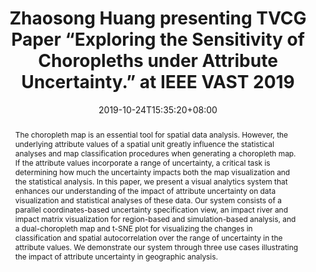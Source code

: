 ﻿---
# Documentation: https://sourcethemes.com/academic/docs/managing-content/

title: "Zhaosong Huang presenting TVCG Paper “Exploring the Sensitivity of Choropleths under Attribute Uncertainty.” at IEEE VAST 2019"
event: IEEE VIS 2019 Ensembles & Uncertainty
event_url: http://ieeevis.org/year/2019/welcome
location: Vancouver, Canada
summary: "TVCG Paper: Exploring the Sensitivity of Choropleths under Attribute Uncertainty."
abstract: "The choropleth map is an essential tool for spatial data analysis. However, the underlying attribute values of a spatial unit greatly influence the statistical analyses and map classification procedures when generating a choropleth map. If the attribute values incorporate a range of uncertainty, a critical task is determining how much the uncertainty impacts both the map visualization and the statistical analysis. In this paper, we present a visual analytics system that enhances our understanding of the impact of attribute uncertainty on data visualization and statistical analyses of these data. Our system consists of a parallel coordinates-based uncertainty specification view, an impact river and impact matrix visualization for region-based and simulation-based analysis, and a dual-choropleth map and t-SNE plot for visualizing the changes in classification and spatial autocorrelation over the range of uncertainty in the attribute values. We demonstrate our system through three use cases illustrating the impact of attribute uncertainty in geographic analysis."

# Talk start and end times.
#   End time can optionally be hidden by prefixing the line with `#`.
date: 2019-10-24T15:35:20+08:00
date_end: 2019-10-24T15:50:20+08:00
all_day: false

# Schedule page publish date (NOT talk date).
publishDate: 2019-10-01T20:05:20+08:00

authors: [Zhaosong Huang, Yafeng Lu, Elizabeth Mack, Wei Chen, Ross Maciejewski]
tags: ["VIS2019"]

# Is this a featured talk? (true/false)
featured: false

# Featured image
# To use, add an image named `featured.jpg/png` to your page's folder.
# Focal points: Smart, Center, TopLeft, Top, TopRight, Left, Right, BottomLeft, Bottom, BottomRight.
image:
  caption: ""
  focal_point: ""
  preview_only: false

# Custom links (optional).
#   Uncomment and edit lines below to show custom links.
# links:
# - name: Follow
#   url: https://twitter.com
#   icon_pack: fab
#   icon: twitter

# Optional filename of your slides within your talk's folder or a URL.
url_slides:
  - http://www.cad.zju.edu.cn/home/vagblog/slides/Exploring the Sensitivity of Choropleths under Attribute Uncertainty.pdf
url_code:
  - https://github.com/VADERASU/Choropleths-Attribute-Uncertainty
url_pdf:
  - http://www.cad.zju.edu.cn/home/vagblog/VAG_Work/GeoUncertainty20181206.pdf
url_video:
  -
url_demo:
  - http://www.cad.zju.edu.cn/home/vagblog/VAG_Work/201812051080v2.mp4

# Markdown Slides (optional).
#   Associate this talk with Markdown slides.
#   Simply enter your slide deck's filename without extension.
#   E.g. `slides = "example-slides"` references `content/slides/example-slides.md`.
#   Otherwise, set `slides = ""`.
slides: ""

# Projects (optional).
#   Associate this post with one or more of your projects.
#   Simply enter your project's folder or file name without extension.
#   E.g. `projects = ["internal-project"]` references `content/project/deep-learning/index.md`.
#   Otherwise, set `projects = []`.
projects: []
---

